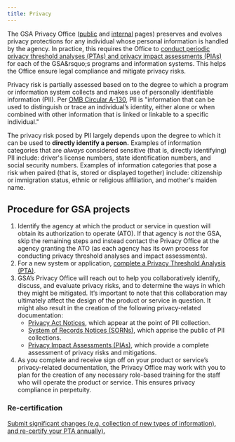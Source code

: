 ```yaml
---
title: Privacy
---
```


The GSA Privacy Office ([public](https://www.gsa.gov/privacygsa) and
[internal](https://insite.gsa.gov/privacygsa) pages) preserves and evolves
privacy protections for any individual whose personal information is handled by
the agency. In practice, this requires the Office to
[conduct periodic privacy threshold analyses (PTAs) and privacy impact assessments (PIAs)]([https://gsa.gov/portal/getMediaData?mediaId=199855](https://www.gsa.gov/cdnstatic/CIO_P_1878.2A_Conducting_Privacy_Impact_Assessments_(PIAs)_in_GSA_(Signed_on_October_29__2014).pdf))
for each of the GSA&rsquo;s programs and information systems. This helps the
Office ensure legal compliance and mitigate privacy risks.

Privacy risk is partially assessed based on to the degree to which a program or
information system collects and makes use of personally identifiable information
(PII). Per
[OMB Circular A-130](https://obamawhitehouse.archives.gov/sites/default/files/omb/assets/OMB/circulars/a130/a130revised.pdf),
PII is "information that can be used to distinguish or trace an
individual&rsquo;s identity, either alone or when combined with other
information that is linked or linkable to a specific individual."

The privacy risk posed by PII largely depends upon the degree to which it can be
used to **directly identify a person.** Examples of information categories that
are _always_ considered sensitive (that is, directly identifying) PII include:
driver's license numbers, state identification numbers, and social security
numbers. Examples of information categories that pose a risk when paired (that
is, stored or displayed together) include: citizenship or immigration status,
ethnic or religious affiliation, and mother's maiden name.

## Procedure for GSA projects

1. Identify the agency at which the product or service in question will obtain
   its authorization to operate (ATO). If that agency is _not_ the GSA, skip the
   remaining steps and instead contact the Privacy Office at the agency granting
   the ATO (as each agency has its own process for conducting privacy threshold
   analyses and impact assessments).
1. For a new system or application,
   [complete a Privacy Threshold Analysis (PTA)](https://docs.google.com/forms/d/e/1FAIpQLSe67dJP618fki34die_dLfbf1YJps6j6_PoZT1trSkJNgA2Tw/viewform).
1. GSA&rsquo;s Privacy Office will reach out to help you collaboratively
   identify, discuss, and evaluate privacy risks, and to determine the ways in
   which they might be mitigated. It&rsquo;s important to note that this
   collaboration may ultimately affect the design of the product or service in
   question. It might also result in the creation of the following
   privacy-related documentation:
   - [Privacy Act Notices](https://docs.google.com/a/gsa.gov/document/d/1CcVLPNNra1WCGqHewK2ojQ_ysHcGxmJ1IlsCo9pAiSU/edit?usp=drive_web),
     which appear at the point of PII collection.
   - [System of Records Notices (SORNs)](https://docs.google.com/document/d/1hDIDvcTv-zplMBl_uQbg7GQ5uwrC-2Jr8xg4D073q5Y/edit),
     which apprise the public of PII collections.
   - [Privacy Impact Assessments (PIAs)](https://drive.google.com/open?id=19eoRUodDEOxrM5AeBIYQfbA1MLyrjCOGuRYl9K_73Io),
     which provide a complete assessment of privacy risks and mitigations.
1. As you complete and receive sign off on your product or service&rsquo;s
   privacy-related documentation, the Privacy Office may work with you to plan
   for the creation of any necessary role-based training for the staff who will
   operate the product or service. This ensures privacy compliance in
   perpetuity.

### Re-certification

[Submit significant changes (e.g. collection of new types of information), and re-certify your PTA annually).](https://docs.google.com/forms/d/e/1FAIpQLSdUQeMI8fT21ggQ7dt-vgYpeJyoezlDjyC67V_5vPna1j2c4A/viewform)

